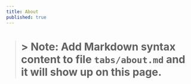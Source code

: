 ```yaml
---
title: About
published: true
---
```


># > **Note**: Add Markdown syntax content to file `tabs/about.md` and it will show up on this page.